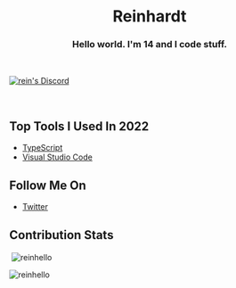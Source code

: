 <h1 align="center">Reinhardt</h1>
<h3 align="center">Hello world. I'm 14 and I code stuff.</h3>
<br>
<p><a href="https://discord.gg/fmxR8hUPSw" target="_blank"><img align="center" src="https://discord.com/api/guilds/754910336544538655/widget.png?style=shield" alt="rein's Discord"></a></p>
<br>

## Top Tools I Used In 2022

- [TypeScript](https://www.typescriptlang.org)
- [Visual Studio Code](https://code.visualstudio.com)

## Follow Me On

- [Twitter](https://twitter.com/reinhello_)

## Contribution Stats

<p>&nbsp;<img align="center" src="https://github-readme-stats.vercel.app/api?username=reinhello&show_icons=true&theme=dark&locale=en" alt="reinhello" /></p>

<p><img align="center" src="https://github-readme-streak-stats.herokuapp.com/?user=reinhello&theme=dark" alt="reinhello" /></p>
